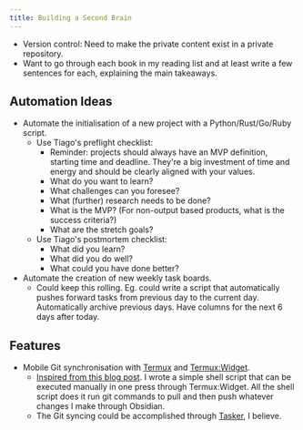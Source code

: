 ```yaml
---
title: Building a Second Brain
---
```


- Version control: Need to make the private content exist in a private repository.
- Want to go through each book in my reading list and at least write a few sentences for each, explaining the main takeaways.

## Automation Ideas
- Automate the initialisation of a new project with a Python/Rust/Go/Ruby script.
	- Use Tiago's preflight checklist:
		- Reminder: projects should always have an MVP definition, starting time and deadline. They're a big investment of time and energy and should be clearly aligned with your values.
		- What do you want to learn?
		- What challenges can you foresee?
		- What (further) research needs to be done?
		- What is the MVP? (For non-output based products, what is the success criteria?)
		- What are the stretch goals?
	- Use Tiago's postmortem checklist:
		- What did you learn?
		- What did you do well?
		- What could you have done better?
- Automate the creation of new weekly task boards.
    - Could keep this rolling. Eg. could write a script that automatically pushes forward tasks from previous day to the current day. Automatically archive previous days. Have columns for the next 6 days after today. 
    


## Features
- Mobile Git synchronisation with [Termux](https://termux.dev/en/) and [Termux:Widget](https://wiki.termux.com/wiki/Termux:Widget).
    - [Inspired from this blog post](https://werzum.github.io/tech/2022/02/13/Obsidian-Mobile-Sync.html). I wrote a simple shell script that can be executed manually in one press through Termux:Widget. All the shell script does it run git commands to pull and then push whatever changes I make through Obsidian.
    - The Git syncing could be accomplished through [Tasker,](https://play.google.com/store/apps/details?id=net.dinglisch.android.taskerm&hl=en_AU&gl=US) I believe.
